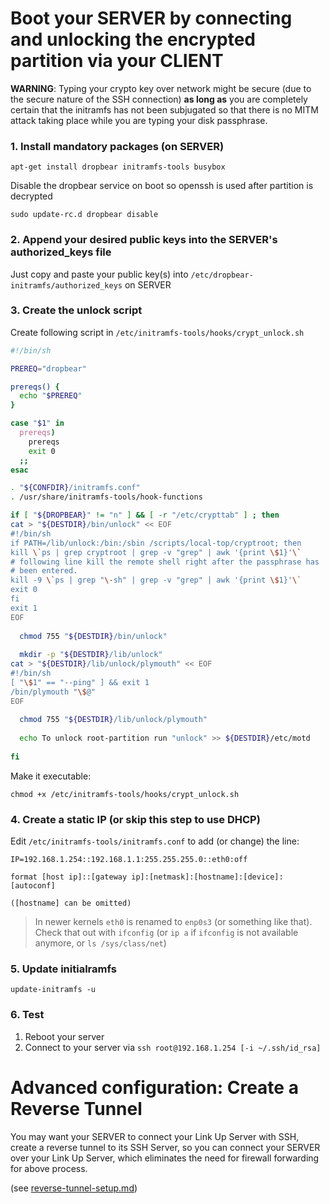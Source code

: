 


# Boot your SERVER by connecting and unlocking the encrypted partition via your CLIENT

**WARNING**: Typing your crypto key over network might be secure (due to the secure nature of the SSH connection) **as long as** you are completely certain that the initramfs has not been subjugated so that there is no MITM attack taking place while you are typing your disk passphrase.

### 1. Install mandatory packages (on SERVER)

```
apt-get install dropbear initramfs-tools busybox
```

Disable the dropbear service on boot so openssh is used after partition is decrypted
```
sudo update-rc.d dropbear disable
```


### 2. Append your desired public keys into the SERVER's authorized_keys file

Just copy and paste your public key(s) into `/etc/dropbear-initramfs/authorized_keys` on SERVER


### 3. Create the unlock script 

Create following script in `/etc/initramfs-tools/hooks/crypt_unlock.sh`

```bash
#!/bin/sh

PREREQ="dropbear"

prereqs() {
  echo "$PREREQ"
}

case "$1" in
  prereqs)
    prereqs
    exit 0
  ;;
esac

. "${CONFDIR}/initramfs.conf"
. /usr/share/initramfs-tools/hook-functions

if [ "${DROPBEAR}" != "n" ] && [ -r "/etc/crypttab" ] ; then
cat > "${DESTDIR}/bin/unlock" << EOF
#!/bin/sh
if PATH=/lib/unlock:/bin:/sbin /scripts/local-top/cryptroot; then
kill \`ps | grep cryptroot | grep -v "grep" | awk '{print \$1}'\`
# following line kill the remote shell right after the passphrase has
# been entered.
kill -9 \`ps | grep "\-sh" | grep -v "grep" | awk '{print \$1}'\`
exit 0
fi
exit 1
EOF
  
  chmod 755 "${DESTDIR}/bin/unlock"
  
  mkdir -p "${DESTDIR}/lib/unlock"
cat > "${DESTDIR}/lib/unlock/plymouth" << EOF
#!/bin/sh
[ "\$1" == "--ping" ] && exit 1
/bin/plymouth "\$@"
EOF
  
  chmod 755 "${DESTDIR}/lib/unlock/plymouth"
  
  echo To unlock root-partition run "unlock" >> ${DESTDIR}/etc/motd
  
fi
```

Make it executable: 

```
chmod +x /etc/initramfs-tools/hooks/crypt_unlock.sh
```

### 4. Create a static IP (or skip this step to use DHCP)

Edit `/etc/initramfs-tools/initramfs.conf` to add (or change) the line: 

```
IP=192.168.1.254::192.168.1.1:255.255.255.0::eth0:off
```

    format [host ip]::[gateway ip]:[netmask]:[hostname]:[device]:[autoconf]

    ([hostname] can be omitted)
   
> In newer kernels `eth0` is renamed to `enp0s3` (or something like that). Check that out with `ifconfig` (or `ip a` if `ifconfig` is not available anymore, or `ls /sys/class/net`)

### 5. Update initialramfs 

```
update-initramfs -u
```


### 6. Test 

1. Reboot your server 
2. Connect to your server via `ssh root@192.168.1.254 [-i ~/.ssh/id_rsa]`


# Advanced configuration: Create a Reverse Tunnel

You may want your SERVER to connect your Link Up Server with SSH, create a reverse tunnel to its SSH Server, so you can connect your SERVER over your Link Up Server, which eliminates the need for firewall forwarding for above process.

(see [reverse-tunnel-setup.md](./reverse-tunnel-setup.md))
